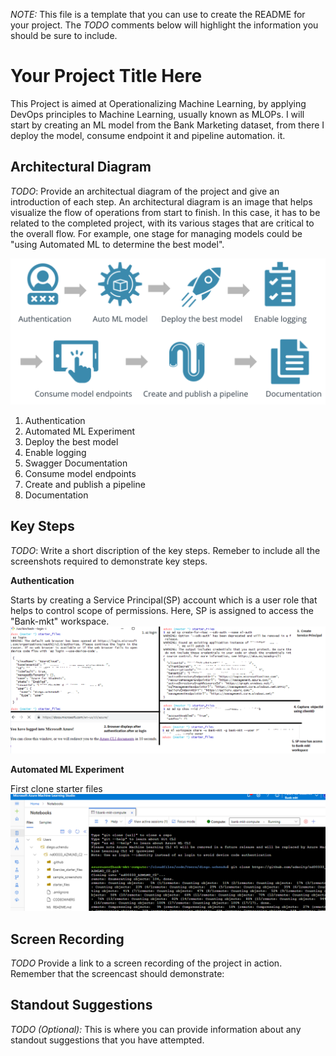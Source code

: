 *NOTE:* This file is a template that you can use to create the README for your project. The *TODO* comments below will highlight the information you should be sure to include.


# Your Project Title Here

This Project is aimed at Operationalizing Machine Learning, by applying DevOps principles to Machine Learning, usually known as MLOPs. I will start by creating an ML model from the Bank Marketing dataset, from there I deploy the model, consume endpoint it and pipeline automation. it. 


## Architectural Diagram
*TODO*: Provide an architectual diagram of the project and give an introduction of each step. An architectural diagram is an image that helps visualize the flow of operations from start to finish. In this case, it has to be related to the completed project, with its various stages that are critical to the overall flow. For example, one stage for managing models could be "using Automated ML to determine the best model". 

![Project Flow](1_Project_Flow.png)

1.  Authentication
2.  Automated ML Experiment
3. Deploy the best model
4. Enable logging
5. Swagger Documentation
6. Consume model endpoints
7. Create and publish a pipeline
8. Documentation



## Key Steps
*TODO*: Write a short discription of the key steps. Remeber to include all the screenshots required to demonstrate key steps. 

**Authentication**

Starts by creating a Service Principal(SP) account which is a user role that helps to control scope of permissions. Here, SP is assigned to  access the "Bank-mkt" workspace.
![Authentication](2_Authentication.png)

**Automated ML Experiment**

First clone starter files
![Clone](3_Clone_Starter_files.png)

## Screen Recording
*TODO* Provide a link to a screen recording of the project in action. Remember that the screencast should demonstrate:

## Standout Suggestions
*TODO (Optional):* This is where you can provide information about any standout suggestions that you have attempted.
